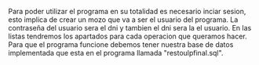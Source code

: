 Para poder utilizar el programa en su totalidad es necesario inciar sesion, esto implica de crear un mozo que va a ser el usuario del programa.
La contraseña del usuario sera el dni y tambien el dni sera la el usuario.
En las listas tendremos los apartados para cada operacion que queramos hacer.
Para que el programa funcione debemos tener nuestra base de datos implementada que esta en el programa llamada "restoulpfinal.sql".
